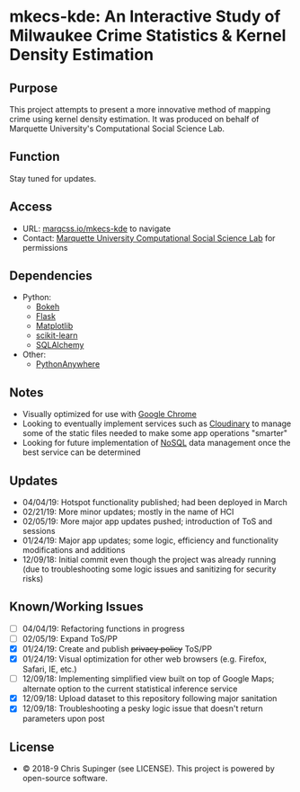 # mkecs-kde: An Interactive Study of Milwaukee Crime Statistics & Kernel Density Estimation

## Purpose
This project attempts to present a more innovative method of mapping crime using kernel density estimation.  It was produced on behalf of Marquette University's Computational Social Science Lab.

## Function
Stay tuned for updates.

## Access
* URL: [marqcss.io/mkecs-kde](https://www.marqcss.io/mkecs-kde) to navigate
* Contact: [Marquette University Computational Social Science Lab](mailto:shion.guha@marquette.edu) for permissions

## Dependencies
* Python:
  * [Bokeh](https://bokeh.pydata.org)
  * [Flask](http://flask.pocoo.org)
  * [Matplotlib](https://matplotlib.org)
  * [scikit-learn](https://scikit-learn.org)
  * [SQLAlchemy](http://www.sqlalchemy.org)
* Other:
  * [PythonAnywhere](https://www.pythonanywhere.com)

## Notes
* Visually optimized for use with [Google Chrome](https://www.google.com/chrome/)
* Looking to eventually implement services such as [Cloudinary](https://cloudinary.com) to manage some of the static files needed to make some app operations "smarter"
* Looking for future implementation of [NoSQL](https://en.wikipedia.org/wiki/NoSQL) data management once the best service can be determined

## Updates
* 04/04/19: Hotspot functionality published; had been deployed in March
* 02/21/19: More minor updates; mostly in the name of HCI
* 02/05/19: More major app updates pushed; introduction of ToS and sessions
* 01/24/19: Major app updates; some logic, efficiency and functionality modifications and additions
* 12/09/18: Initial commit even though the project was already running (due to troubleshooting some logic issues and sanitizing for security risks)

## Known/Working Issues
* [ ] 04/04/19: Refactoring functions in progress
* [ ] 02/05/19: Expand ToS/PP
* [x] 01/24/19: Create and publish ~~privacy policy~~ ToS/PP
* [x] 01/24/19: Visual optimization for other web browsers (e.g. Firefox, Safari, IE, etc.)
* [ ] 12/09/18: Implementing simplified view built on top of Google Maps; alternate option to the current statistical inference service
* [x] 12/09/18: Upload dataset to this repository following major sanitation
* [x] 12/09/18: Troubleshooting a pesky logic issue that doesn't return parameters upon post

## License
* © 2018-9 Chris Supinger (see LICENSE).  This project is powered by open-source software.
